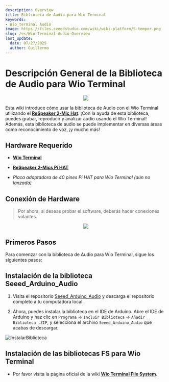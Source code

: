 ```yaml
---
description: Overview
title: Biblioteca de Audio para Wio Terminal
keywords:
- Wio_terminal Audio
image: https://files.seeedstudio.com/wiki/wiki-platform/S-tempor.png
slug: /es/Wio-Terminal-Audio-Overview
last_update:
  date: 07/27/2025
  author: Guillermo
---
```


# Descripción General de la Biblioteca de Audio para Wio Terminal

<div align="center"><img src="https://files.seeedstudio.com/wiki/Wio-Terminal-Audio/peak.gif"/></div>

Esta wiki introduce cómo usar la biblioteca de Audio con el Wio Terminal utilizando el [**ReSpeaker 2-Mic Hat**](https://www.seeedstudio.com/ReSpeaker-2-Mics-Pi-HAT.html). ¡Con la ayuda de esta biblioteca, puedes grabar, reproducir y analizar audio usando el Wio Terminal! Además, esta biblioteca de audio se puede implementar en diversas áreas como reconocimiento de voz, ¡y mucho más!

## Hardware Requerido

- [**Wio Terminal**](https://www.seeedstudio.com/Wio-Terminal-p-4509.html)

- [**ReSpeaker 2-Mics Pi HAT**](https://www.seeedstudio.com/ReSpeaker-2-Mics-Pi-HAT.html)

- *Placa adaptadora de 40 pines Pi HAT para Wio Terminal (aún no lanzada)*

## Conexión de Hardware

> Por ahora, si deseas probar el software, deberás hacer conexiones volantes.

<div align="center"><img src="https://files.seeedstudio.com/wiki/Wio-Terminal-Audio/ai-wt.png"/></div>

## Primeros Pasos

Para comenzar con la biblioteca de Audio para Wio Terminal, sigue los siguientes pasos:

## Instalación de la biblioteca Seeed_Arduino_Audio

1. Visita el repositorio [Seeed_Arduino_Audio](https://github.com/Seeed-Studio/Seeed_Arduino_Audio) y descarga el repositorio completo a tu computadora local.

2. Ahora, puedes instalar la biblioteca en el IDE de Arduino. Abre el IDE de Arduino y haz clic en `Programa` -> `Incluir Biblioteca` -> `Añadir Biblioteca .ZIP`, y selecciona el archivo `Seeed_Arduino_Audio` que acabas de descargar.

![InstalarBiblioteca](https://files.seeedstudio.com/wiki/Wio-Terminal/img/Xnip2019-11-21_15-50-13.jpg)

## Instalación de las bibliotecas FS para Wio Terminal

- Por favor visita la página oficial de la wiki [**Wio Terminal File System**](https://wiki.seeedstudio.com/Wio-Terminal-FS-Overview/).
